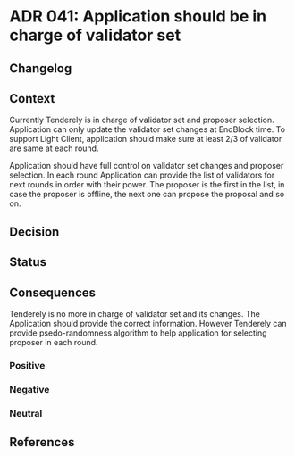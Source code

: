 # ADR 041: Application should be in charge of validator set

## Changelog


## Context

Currently Tenderely is in charge of validator set and proposer selection. Application can only update the validator set changes at EndBlock time.
To support Light Client, application should make sure at least 2/3 of validator are same at each round.

Application should have full control on validator set changes and proposer selection. In each round Application can provide the list of validators for next rounds in order with their power. The proposer is the first in the list, in case the proposer is offline, the next one can propose the proposal and so on.

## Decision

## Status

## Consequences

Tenderely is no more in charge of validator set and its changes. The Application should provide the correct information.
However Tenderely can provide psedo-randomness algorithm to help application for selecting proposer in each round.

### Positive

### Negative

### Neutral

## References

